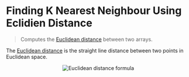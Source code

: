 # Finding K Nearest Neighbour Using Eclidien Distance

> Computes the [Euclidean distance](http://en.wikipedia.org/wiki/Euclidean_distance) between two arrays.

The [Euclidean distance](http://en.wikipedia.org/wiki/Euclidean_distance) is the straight line distance between two points in Euclidean space.

<div class="equation" align="center" data-raw-text="d(\mathbf{x},\mathbf{y}) = \left( \sum_{i=0}^{n-1} |x_i - y_i|^2 \right)^{1/2}" data-equation="eq:euclidean_distance">
	<img src="https://cdn.rawgit.com/compute-io/euclidean-distance/c554ead93c215e769cbd78cff43ab97d802d344a/docs/img/eqn.svg" alt="Euclidean distance formula">
	<br>
</div>
